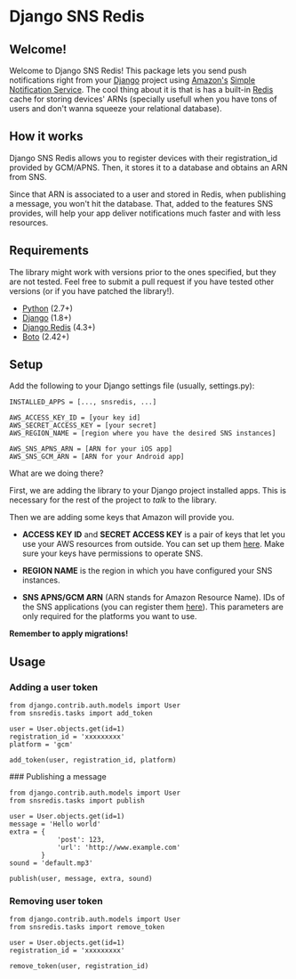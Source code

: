 # Django SNS Redis

## Welcome!

Welcome to Django SNS Redis! This package lets you send push notifications right from your [Django](https://www.djangoproject.com) project using [Amazon's](https://aws.amazon.com) [Simple Notification Service](https://aws.amazon.com/sns/). The cool thing about it is that is has a built-in [Redis](http://redis.io) cache for storing devices' ARNs (specially usefull when you have tons of users and don't wanna squeeze your relational database).

## How it works
Django SNS Redis allows you to register devices with their registration_id provided by GCM/APNS. Then, it stores it to a database and obtains an ARN from SNS. 

Since that ARN is associated to a user and stored in Redis, when publishing a message, you won't hit the database. That, added to the features SNS provides, will help your app deliver notifications much faster and with less resources.

## Requirements
The library might work with versions prior to the ones specified, but they are not tested. Feel free to submit a pull request if you have tested other versions (or if you have patched the library!).

* [Python](https://www.python.org/) (2.7+)
* [Django](https://www.djangoproject.com/) (1.8+)
* [Django Redis](https://github.com/niwinz/django-redis) (4.3+)
* [Boto](https://github.com/boto/boto) (2.42+)

## Setup
Add the following to your Django settings file (usually, settings.py):

~~~~
INSTALLED_APPS = [..., snsredis, ...]

AWS_ACCESS_KEY_ID = [your key id]
AWS_SECRET_ACCESS_KEY = [your secret]
AWS_REGION_NAME = [region where you have the desired SNS instances]

AWS_SNS_APNS_ARN = [ARN for your iOS app]
AWS_SNS_GCM_ARN = [ARN for your Android app]
~~~~

What are we doing there?

First, we are adding the library to your Django project installed apps. This is necessary for the rest of the project to *talk* to the library.

Then we are adding some keys that Amazon will provide you.

* **ACCESS KEY ID** and **SECRET ACCESS KEY** is a pair of keys that let you use your AWS resources from outside. You can set up them [here](https://console.aws.amazon.com/iam/home). Make sure your keys have permissions to operate SNS.

* **REGION NAME** is the region in which you have configured your SNS instances.

* **SNS APNS/GCM ARN** (ARN stands for Amazon Resource Name). IDs of the SNS applications (you can register them [here](https://eu-west-1.console.aws.amazon.com/sns/v2/home)). This parameters are only required for the platforms you want to use.

**Remember to apply migrations!**

## Usage

### Adding a user token

~~~~
from django.contrib.auth.models import User
from snsredis.tasks import add_token

user = User.objects.get(id=1)
registration_id = 'xxxxxxxxx'
platform = 'gcm'

add_token(user, registration_id, platform)

~~~~

### Publishing a message

~~~~
from django.contrib.auth.models import User
from snsredis.tasks import publish

user = User.objects.get(id=1)
message = 'Hello world'
extra = {
			'post': 123,
			'url': 'http://www.example.com'
		}
sound = 'default.mp3'

publish(user, message, extra, sound)

~~~~

### Removing user token

~~~~
from django.contrib.auth.models import User
from snsredis.tasks import remove_token

user = User.objects.get(id=1)
registration_id = 'xxxxxxxxx'

remove_token(user, registration_id)

~~~~